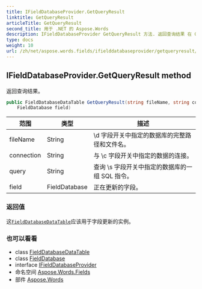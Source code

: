 ```yaml
---
title: IFieldDatabaseProvider.GetQueryResult
linktitle: GetQueryResult
articleTitle: GetQueryResult
second_title: 用于 .NET 的 Aspose.Words
description: IFieldDatabaseProvider GetQueryResult 方法. 返回查询结果 在 C#.
type: docs
weight: 10
url: /zh/net/aspose.words.fields/ifielddatabaseprovider/getqueryresult/
---
```

## IFieldDatabaseProvider.GetQueryResult method

返回查询结果。

```csharp
public FieldDatabaseDataTable GetQueryResult(string fileName, string connection, string query, 
    FieldDatabase field)
```

| 范围 | 类型 | 描述 |
| --- | --- | --- |
| fileName | String | \d 字段开关中指定的数据库的完整路径和文件名。 |
| connection | String | 与 \c 字段开关中指定的数据的连接。 |
| query | String | 查询 \s 字段开关中指定的数据库的一组 SQL 指令。 |
| field | FieldDatabase | 正在更新的字段。 |

### 返回值

这[`FieldDatabaseDataTable`](../../fielddatabasedatatable/)应该用于字段更新的实例。

### 也可以看看

* class [FieldDatabaseDataTable](../../fielddatabasedatatable/)
* class [FieldDatabase](../../fielddatabase/)
* interface [IFieldDatabaseProvider](../)
* 命名空间 [Aspose.Words.Fields](../../../aspose.words.fields/)
* 部件 [Aspose.Words](../../../)
